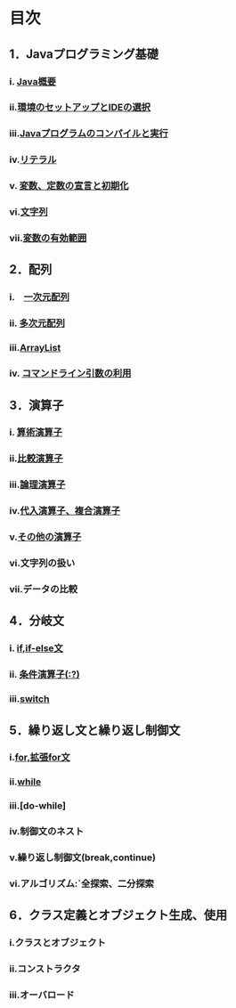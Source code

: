 # 目次
## 1．Javaプログラミング基礎
###     i. [Java概要](day1%208-9/1-1.md)<br/>
###     ii.[環境のセットアップとIDEの選択](day1%208-9/1-2.md)<br/>
###     iii.[Javaプログラムのコンパイルと実行](day1%208-9/1-3.md)<br/>
###     iv.[リテラル](day1%208-9/1-4.md)<br/>
###     v. [変数、定数の宣言と初期化](day1%208-9/1-5.md)<br/>
###     vi.[文字列](day1%208-9/1-5.md#5文字列は参照型)<br/>
###     vii.[変数の有効範囲](day1%208-9/1-5.md#6変数のスコープ有効範囲)<br/>

## 2．配列
###     i.　[一次元配列](day1%208-9/2.md)<br/>
###     ii. [多次元配列](day1%208-9/2.md#2多次元配列)<br/>
###     iii.[ArrayList]()<br/>
###     iv. [コマンドライン引数の利用]()<br/>

## 3．演算子
### i. [算術演算子](day1%208-9/3-1.md)<br/>
### ii.[比較演算子](day1%208-9/3-2.md)<br/>
### iii.[論理演算子](day1%208-9/3-3.md)<br/>
### iv.[代入演算子、複合演算子](day1%208-9/3-4.md)<br/>
### v.[その他の演算子](day1%208-9/3-4.md#その他の演算子)<br/>
### vi.文字列の扱い
### vii.データの比較

## 4．分岐文
### i.  [if,if-else文](day2%208-16/4-1.md#if)<br/> 
### ii. [条件演算子(:?)](day2%208-16/4-1.md#の説明)<br/> 
### iii.[switch](day2%208-16/4-1.md#switch文)<br/>

## 5．繰り返し文と繰り返し制御文
### i.[for,拡張for文](day2%208-16/5-1.md)<br/>
### ii.[while](day2%208-16/5-2.md)<br/>
### iii.[do-while]
### iv.制御文のネスト
### v.繰り返し制御文(break,continue)
### vi.アルゴリズム:`全探索、二分探索

## 6．クラス定義とオブジェクト生成、使用
### i.クラスとオブジェクト
### ii.コンストラクタ
### iii.オーバロード
